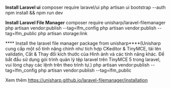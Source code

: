 **Install Laravel ui**
composer require laravel/ui
php artisan ui bootstrap --auth
npm install && npm run dev

**Install Laravel File Manager**
composer require unisharp/laravel-filemanager
 php artisan vendor:publish --tag=lfm_config
 php artisan vendor:publish --tag=lfm_public
 php artisan storage:link
 
**** Install the laravel file manager package from unisharp****(Unisharp cung cấp một số tính năng chính như tích hợp CKeditor & TinyMCE, tải lên validatin, Cắt & Thay đổi kích thước của Hình ảnh và các tính năng khác. Để bắt đầu sử dụng gói trình quản lý tệp laravel trên TinyMCE 5 trong laravel, vui lòng chạy các lệnh trên theo trình tự.)
php artisan vendor:publish --tag=lfm_config
php artisan vendor:publish --tag=lfm_public

Xem thêm https://unisharp.github.io/laravel-filemanager/installation
